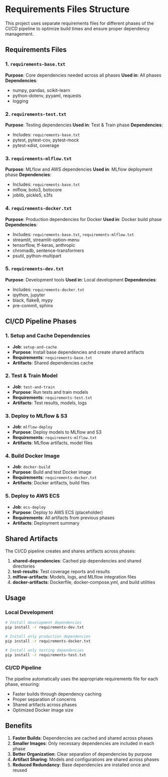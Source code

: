 # Requirements Files Structure

This project uses separate requirements files for different phases of the CI/CD pipeline to optimize build times and ensure proper dependency management.

## Requirements Files

### 1. `requirements-base.txt`
**Purpose**: Core dependencies needed across all phases
**Used in**: All phases
**Dependencies**:
- numpy, pandas, scikit-learn
- python-dotenv, pyyaml, requests
- logging

### 2. `requirements-test.txt`
**Purpose**: Testing dependencies
**Used in**: Test & Train phase
**Dependencies**:
- Includes: `requirements-base.txt`
- pytest, pytest-cov, pytest-mock
- pytest-xdist, coverage

### 3. `requirements-mlflow.txt`
**Purpose**: MLflow and AWS dependencies
**Used in**: MLflow deployment phase
**Dependencies**:
- Includes: `requirements-base.txt`
- mlflow, boto3, botocore
- joblib, pickle5, s3fs

### 4. `requirements-docker.txt`
**Purpose**: Production dependencies for Docker
**Used in**: Docker build phase
**Dependencies**:
- Includes: `requirements-base.txt`, `requirements-mlflow.txt`
- streamlit, streamlit-option-menu
- tensorflow, tf-keras, anthropic
- chromadb, sentence-transformers
- psutil, python-multipart

### 5. `requirements-dev.txt`
**Purpose**: Development tools
**Used in**: Local development
**Dependencies**:
- Includes: `requirements-docker.txt`
- ipython, jupyter
- black, flake8, mypy
- pre-commit, sphinx

## CI/CD Pipeline Phases

### 1. Setup and Cache Dependencies
- **Job**: `setup-and-cache`
- **Purpose**: Install base dependencies and create shared artifacts
- **Requirements**: `requirements-base.txt`
- **Artifacts**: Shared dependencies cache

### 2. Test & Train Model
- **Job**: `test-and-train`
- **Purpose**: Run tests and train models
- **Requirements**: `requirements-test.txt`
- **Artifacts**: Test results, models, logs

### 3. Deploy to MLflow & S3
- **Job**: `mlflow-deploy`
- **Purpose**: Deploy models to MLflow and S3
- **Requirements**: `requirements-mlflow.txt`
- **Artifacts**: MLflow artifacts, model files

### 4. Build Docker Image
- **Job**: `docker-build`
- **Purpose**: Build and test Docker image
- **Requirements**: `requirements-docker.txt`
- **Artifacts**: Docker artifacts, build files

### 5. Deploy to AWS ECS
- **Job**: `ecs-deploy`
- **Purpose**: Deploy to AWS ECS (placeholder)
- **Requirements**: All artifacts from previous phases
- **Artifacts**: Deployment summary

## Shared Artifacts

The CI/CD pipeline creates and shares artifacts across phases:

1. **shared-dependencies**: Cached pip dependencies and shared directories
2. **test-results**: Test coverage reports and results
3. **mlflow-artifacts**: Models, logs, and MLflow integration files
4. **docker-artifacts**: Dockerfile, docker-compose.yml, and build utilities

## Usage

### Local Development
```bash
# Install development dependencies
pip install -r requirements-dev.txt

# Install only production dependencies
pip install -r requirements-docker.txt

# Install only testing dependencies
pip install -r requirements-test.txt
```

### CI/CD Pipeline
The pipeline automatically uses the appropriate requirements file for each phase, ensuring:
- Faster builds through dependency caching
- Proper separation of concerns
- Shared artifacts across phases
- Optimized Docker image size

## Benefits

1. **Faster Builds**: Dependencies are cached and shared across phases
2. **Smaller Images**: Only necessary dependencies are included in each phase
3. **Better Organization**: Clear separation of dependencies by purpose
4. **Artifact Sharing**: Models and configurations are shared across phases
5. **Reduced Redundancy**: Base dependencies are installed once and reused 